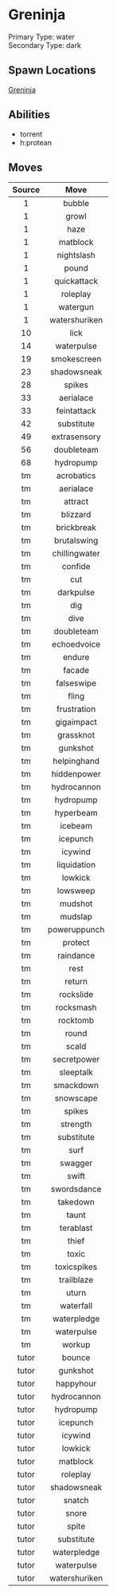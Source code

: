 # Greninja  
Primary Type: water  
Secondary Type: dark  
  
## Spawn Locations  
[Greninja](/data/spawn_presets/greninja.md)  
  
## Abilities  
  * torrent
  * h:protean
  
  
## Moves  
  
| Source | Move |  
|:---:|:---:|  
| 1 | bubble |  
| 1 | growl |  
| 1 | haze |  
| 1 | matblock |  
| 1 | nightslash |  
| 1 | pound |  
| 1 | quickattack |  
| 1 | roleplay |  
| 1 | watergun |  
| 1 | watershuriken |  
| 10 | lick |  
| 14 | waterpulse |  
| 19 | smokescreen |  
| 23 | shadowsneak |  
| 28 | spikes |  
| 33 | aerialace |  
| 33 | feintattack |  
| 42 | substitute |  
| 49 | extrasensory |  
| 56 | doubleteam |  
| 68 | hydropump |  
| tm | acrobatics |  
| tm | aerialace |  
| tm | attract |  
| tm | blizzard |  
| tm | brickbreak |  
| tm | brutalswing |  
| tm | chillingwater |  
| tm | confide |  
| tm | cut |  
| tm | darkpulse |  
| tm | dig |  
| tm | dive |  
| tm | doubleteam |  
| tm | echoedvoice |  
| tm | endure |  
| tm | facade |  
| tm | falseswipe |  
| tm | fling |  
| tm | frustration |  
| tm | gigaimpact |  
| tm | grassknot |  
| tm | gunkshot |  
| tm | helpinghand |  
| tm | hiddenpower |  
| tm | hydrocannon |  
| tm | hydropump |  
| tm | hyperbeam |  
| tm | icebeam |  
| tm | icepunch |  
| tm | icywind |  
| tm | liquidation |  
| tm | lowkick |  
| tm | lowsweep |  
| tm | mudshot |  
| tm | mudslap |  
| tm | poweruppunch |  
| tm | protect |  
| tm | raindance |  
| tm | rest |  
| tm | return |  
| tm | rockslide |  
| tm | rocksmash |  
| tm | rocktomb |  
| tm | round |  
| tm | scald |  
| tm | secretpower |  
| tm | sleeptalk |  
| tm | smackdown |  
| tm | snowscape |  
| tm | spikes |  
| tm | strength |  
| tm | substitute |  
| tm | surf |  
| tm | swagger |  
| tm | swift |  
| tm | swordsdance |  
| tm | takedown |  
| tm | taunt |  
| tm | terablast |  
| tm | thief |  
| tm | toxic |  
| tm | toxicspikes |  
| tm | trailblaze |  
| tm | uturn |  
| tm | waterfall |  
| tm | waterpledge |  
| tm | waterpulse |  
| tm | workup |  
| tutor | bounce |  
| tutor | gunkshot |  
| tutor | happyhour |  
| tutor | hydrocannon |  
| tutor | hydropump |  
| tutor | icepunch |  
| tutor | icywind |  
| tutor | lowkick |  
| tutor | matblock |  
| tutor | roleplay |  
| tutor | shadowsneak |  
| tutor | snatch |  
| tutor | snore |  
| tutor | spite |  
| tutor | substitute |  
| tutor | waterpledge |  
| tutor | waterpulse |  
| tutor | watershuriken |  
  
